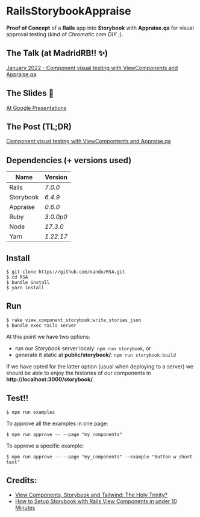 # RailsStorybookAppraise

**Proof of Concept** of a **Rails** app into **Storybook** with **Appraise.qa** for visual approval testing (kind of _Chromatic.com DIY_ ;).

## The Talk (at MadridRB!! :sparkles:)

[January 2022 - Component visual testing with ViewComponents and Appraise.qa](https://www.madridrb.com/events/january-2022-component-visual-testing-with-viewcompontents-and-appraise-qa-667)

## The Slides 📒

  [At Google Presentations](https://docs.google.com/presentation/d/e/2PACX-1vSyxkQbTUjlf5aYwRcdNauN7zcQ5KmwABgLyb9CeJLeNpkq1oDfMfhyp8JEKRLjSxnC8CGdS58666Eh/pub?start=false&loop=false&delayms=3000&slide=id.g4b9b6d6b2b_0_71)

## The Post (TL;DR)

  [Component visual testing with ViewCompontents and Appraise.qa](https://medium.com/@nando_chistaco/component-visual-testing-with-viewcompontents-and-appraise-qa-ca864654f267)

## Dependencies (+ versions used)

| Name      | Version   |
| -----     | --------- |
| Rails     | _7.0.0_   |
| Storybook | _6.4.9_   |
| Appraise  | _0.6.0_   |
| Ruby      | _3.0.0p0_ |
| Node      | _17.3.0_  |
| Yarn      | _1.22.17_ |

## Install

    $ git clone https://github.com/nando/RSA.git
    $ cd RSA
    $ bundle install
    $ yarn install

## Run

    $ rake view_component_storybook:write_stories_json
    $ bundle exec rails server

At this point we have two options:

 * run our _Storybook_ server localy: `npm run storybook`, or
 * generate it static at **public/storybook/**: `npm run storybook:build`

If we have opted for the latter option (usual when deploying to a server) we should be able to enjoy the histories of our components in **http://localhost:3000/storybook/**.

## Test!!

    $ npm run examples

To approve all the examples in one page:

    $ npm run approve -- --page "my_components"

To approve a specific example:

    $ npm run approve -- --page "my_components" --example "Button w short text"

## Credits:

* [View Components, Storybook and Tailwind: The Holy Trinity?](https://finnian.io/blog/view-components-storybook-tailwind-the-holy-trinity/)
* [How to Setup Storybook with Rails View Components in under 10 Minutes](https://williamkennedy.ninja/rails/2021/07/25/how-to-setup-storybook-with-rails-view-components-in-under-10-minutes/)
